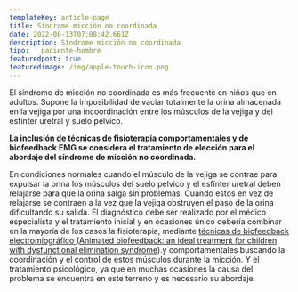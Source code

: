 ```yaml
---
templateKey: article-page
title: Síndrome micción no coordinada
date: 2022-08-13T07:08:42.661Z
description: Síndrome micción no coordinada
tipo:   paciente-hombre
featuredpost: true
featuredimage: /img/apple-touch-icon.png
---
```

El síndrome de micción no coordinada es más frecuente en niños que en adultos. Supone la imposibilidad de vaciar totalmente la orina almacenada en la vejiga por una incoordinación entre los músculos de la vejiga y del esfínter uretral y suelo pélvico.

**La inclusión de técnicas de fisioterapia comportamentales y de biofeedback EMG se considera el tratamiento de elección para el abordaje del síndrome de micción no coordinada.**

En condiciones normales cuando el músculo de la vejiga se contrae para expulsar la orina los músculos del suelo pélvico y el esfínter uretral deben relajarse para que la orina salga sin problemas. Cuando estos en vez de relajarse se contraen a la vez que la vejiga obstruyen el paso de la orina dificultando su salida. El diagnóstico debe ser realizado por el médico especialista y el tratamiento inicial y en ocasiones único debería combinar en la mayoría de los casos la fisioterapia, mediante [técnicas de biofeedback electromiográfico ](http://www.fisioterapiasuelopelvico.com/tecnicas/biofeedback-electromiografico)([Animated biofeedback](http://www.ncbi.nlm.nih.gov/pubmed/22019033)[: an ideal treatment for children with dysfunctional elimination syndrome](http://www.ncbi.nlm.nih.gov/pubmed/22019033)).y comportamentales buscando la coordinación y el control de estos músculos durante la micción. Y el tratamiento psicológico, ya que en muchas ocasiones la causa del problema se encuentra en este terreno y es necesario su abordaje.
